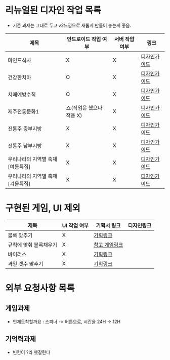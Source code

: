 # 리뉴얼된 디자인 작업 목록
* 기존 과제는 그대로 두고 v2느낌으로 새롭게 만들어 놓는게 좋음.
  
|제목| 안드로이드 작업 여부|서버 작압 여부|링크|   
| ------------- | ------------- |------------- |------------- |   
|마인드식사| X| X |[디자인가이드](https://xd.adobe.com/view/e4f20686-17f5-45ef-b99a-d071582cb24a-b1a1/grid) |  
|건강한치아| O | X |[디자인가이드](https://xd.adobe.com/view/ad4cf389-d930-4270-87f2-3692f134cff3-f81f/grid) |       
|치매예방수칙| O | X |[디자인가이드](https://xd.adobe.com/view/e0bafd46-78a1-4fdc-958a-1bcfb2a03db6-b5e9/grid) |       
|제주전통문화1| △(작업은 했으나 적용 X) | X | [디자인가이드](https://xd.adobe.com/view/63195204-9b33-4cc9-a061-fe5b00ec2802-364a/grid) |    
|전통주 중부지방| X | X |[디자인가이드](https://xd.adobe.com/view/7613b67f-119f-48a9-8a3a-d68f350224e2-2340/grid) |       
|전통주 남부지방| X | X |[디자인가이드](https://xd.adobe.com/view/46f3a91d-95e3-4a9d-ab55-843ee50eda3a-13a0/grid) |      
|우리나라의 지역별 축제[여름특집]| X | X |[디자인가이드](https://xd.adobe.com/view/4081a756-f78d-4204-8aaf-c662d8b9cd18-15d2/grid) |      
|우리나라의 지역별 축제[겨울특집]| X | X |[디자인가이드](https://xd.adobe.com/view/d006d284-d312-4b05-8d45-f22505ab639d-8555/grid) |      

# 구현된 게임, UI 제외
|제목|UI 작업 여부|기획서 링크|디자인링크|
| ------------- | ------------- | ------------ | ------------ |
|블록 맞추기| X |[기획링크](https://docs.google.com/presentation/d/1BNdB7Q_MhYoDHK85NkXszbYk08NkoKar/edit#slide=id.p1)|   |   
|규칙에 맞춰 블록채우기| X |[참고 게임링크](https://0hh1.com/)  |   |   
|바이러스| X |[기획링크](https://docs.google.com/presentation/d/1piVLKAR3ILPLnsoM6P7PXXGej0tT0U2g/edit#slide=id.p3) |  |    
|과일 갯수 맞추기| X |[기획링크](https://docs.google.com/presentation/d/1mJOgjsUK36A5M9TARbc0cLzTuCm0wqtA/edit#slide=id.p1) |  |        



# 외부 요청사항 목록
## 게임과제
 * 언제도착할까요 : 스피너 -> 버튼으로, 시간을 24H -> 12H

## 기억력과제
 * 빈칸이 ?라 헷갈린다

